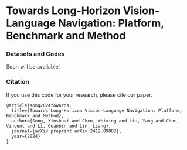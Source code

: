 # Towards Long-Horizon Vision-Language Navigation: Platform, Benchmark and Method

### Datasets and Codes
Soon will be available!

### Citation
If you use this code for your research, please cite our paper.      
```
@article{song2024towards,
  title={Towards Long-Horizon Vision-Language Navigation: Platform, Benchmark and Method},
  author={Song, Xinshuai and Chen, Weixing and Liu, Yang and Chan, Vincent and Li, Guanbin and Lin, Liang},
  journal={arXiv preprint arXiv:2412.09082},
  year={2024}
}
``` 
